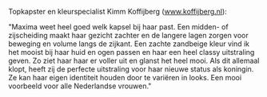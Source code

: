 

Topkapster en kleurspecialist Kimm Koffijberg (www.koffijberg.nl):

"Maxima weet heel goed welk kapsel bij haar past. Een midden- of zijscheiding maakt haar gezicht zachter en de langere lagen zorgen voor beweging en volume langs de zijkant. Een zachte zandbeige kleur vind ik het mooist bij haar huid en ogen passen en haar een heel classy uitstraling geven. Zo ziet haar haar er voller uit en glanst het heel mooi. Als dit allemaal klopt, heeft zij de perfecte uitstraling voor haar nieuwe status als koningin. Ze kan haar eigen identiteit houden door te vari&euml;ren in looks. Een mooi voorbeeld voor alle Nederlandse vrouwen."